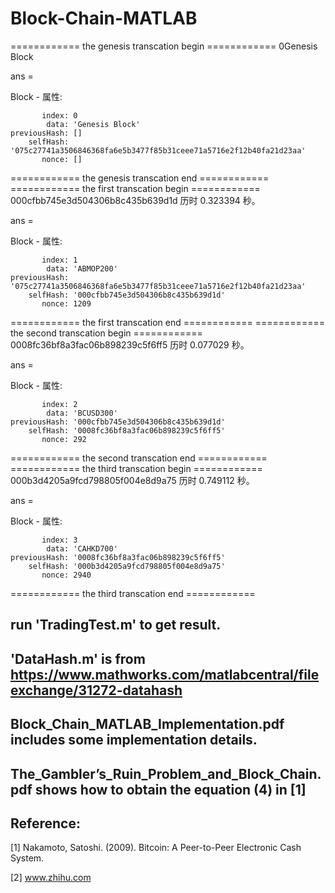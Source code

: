 # Block-Chain-MATLAB


============ the genesis transcation begin ============
0Genesis Block

ans = 

  Block - 属性:

           index: 0
            data: 'Genesis Block'
    previousHash: []
        selfHash: '075c27741a3506846368fa6e5b3477f85b31ceee71a5716e2f12b40fa21d23aa'
           nonce: []

============ the genesis transcation end ============
============ the first transcation begin ============
000cfbb745e3d504306b8c435b639d1d
历时 0.323394 秒。

ans = 

  Block - 属性:

           index: 1
            data: 'ABMOP200'
    previousHash: '075c27741a3506846368fa6e5b3477f85b31ceee71a5716e2f12b40fa21d23aa'
        selfHash: '000cfbb745e3d504306b8c435b639d1d'
           nonce: 1209

============ the first transcation end ============
============ the second transcation begin ============
0008fc36bf8a3fac06b898239c5f6ff5
历时 0.077029 秒。

ans = 

  Block - 属性:

           index: 2
            data: 'BCUSD300'
    previousHash: '000cfbb745e3d504306b8c435b639d1d'
        selfHash: '0008fc36bf8a3fac06b898239c5f6ff5'
           nonce: 292

============ the second transcation end ============
============ the third transcation begin ============
000b3d4205a9fcd798805f004e8d9a75
历时 0.749112 秒。

ans = 

  Block - 属性:

           index: 3
            data: 'CAHKD700'
    previousHash: '0008fc36bf8a3fac06b898239c5f6ff5'
        selfHash: '000b3d4205a9fcd798805f004e8d9a75'
           nonce: 2940

============ the third transcation end ============



## run 'TradingTest.m' to get result. 

## 'DataHash.m' is from https://www.mathworks.com/matlabcentral/fileexchange/31272-datahash

## Block_Chain_MATLAB_Implementation.pdf includes some implementation details.

## The_Gambler’s_Ruin_Problem_and_Block_Chain.pdf shows how to obtain the equation (4) in [1]

## Reference: 

[1] Nakamoto, Satoshi. (2009). Bitcoin: A Peer-to-Peer Electronic Cash System.  

[2] www.zhihu.com
